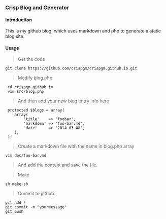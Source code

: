 ### Crisp Blog and Generator

#### Introduction

This is my github blog, which uses markdown and php to generate a static blog site.

#### Usage

> Get the code

    git clone https://github.com/crispgm/crispgm.github.io.git

> Modify blog.php

     cd crispgm.github.io  
     vim src/blog.php

> And then add your new blog entry info here

     protected $blogs = array(  
        array(  
            'title'    => 'foobar',  
            'markdown' => 'foo-bar.md',  
            'date'     => '2014-03-08',  
        ),  
     );

> Create a markdown file with the name in blog.php array
    
    vim doc/foo-bar.md

> And add the content and save the file.

> Make

    sh make.sh

> Commit to github

    git add *  
    git commit -m "yourmessage"  
    git push
